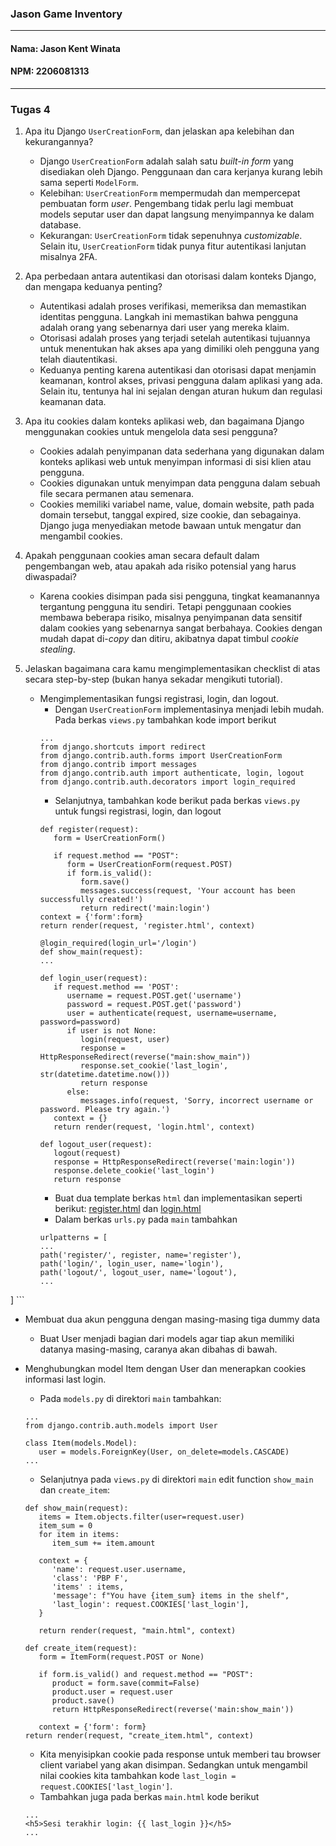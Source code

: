 ### Jason Game Inventory
---
#### Nama: Jason Kent Winata
#### NPM: 2206081313 <br>
---
### Tugas 4
1. Apa itu Django `UserCreationForm`, dan jelaskan apa kelebihan dan kekurangannya? <br>
   + Django `UserCreationForm` adalah salah satu *built-in form* yang disediakan oleh Django. Penggunaan dan cara kerjanya kurang lebih sama seperti `ModelForm`. <br>
   + Kelebihan: `UserCreationForm` mempermudah dan mempercepat pembuatan form *user*. Pengembang tidak perlu lagi membuat models seputar user dan dapat langsung menyimpannya ke dalam database. <br>
   + Kekurangan: `UserCreationForm` tidak sepenuhnya *customizable*. Selain itu, `UserCreationForm` tidak punya fitur autentikasi lanjutan misalnya 2FA. <br>
   
2. Apa perbedaan antara autentikasi dan otorisasi dalam konteks Django, dan mengapa keduanya penting? <br>
   + Autentikasi adalah proses verifikasi, memeriksa dan memastikan identitas pengguna. Langkah ini memastikan bahwa pengguna adalah orang yang sebenarnya dari user yang mereka klaim. <br>
   + Otorisasi adalah proses yang terjadi setelah autentikasi tujuannya untuk menentukan hak akses apa yang dimiliki oleh pengguna yang telah diautentikasi. <br>
   + Keduanya penting karena autentikasi dan otorisasi dapat menjamin keamanan, kontrol akses, privasi pengguna dalam aplikasi yang ada. Selain itu, tentunya hal ini sejalan dengan aturan hukum dan regulasi keamanan data. <br>
   
3. Apa itu cookies dalam konteks aplikasi web, dan bagaimana Django menggunakan cookies untuk mengelola data sesi pengguna? <br>
   + Cookies adalah penyimpanan data sederhana yang digunakan dalam konteks aplikasi web untuk menyimpan informasi di sisi klien atau pengguna. <br>
   + Cookies digunakan untuk menyimpan data pengguna dalam sebuah file secara permanen atau semenara. <br>
   + Cookies memiliki variabel name, value, domain website, path pada domain tersebut, tanggal expired, size cookie, dan sebagainya. Django juga menyediakan metode bawaan untuk mengatur dan mengambil cookies. <br>
   
4. Apakah penggunaan cookies aman secara default dalam pengembangan web, atau apakah ada risiko potensial yang harus diwaspadai? <br>
   + Karena cookies disimpan pada sisi pengguna, tingkat keamanannya tergantung pengguna itu sendiri. Tetapi penggunaan cookies membawa beberapa risiko, misalnya penyimpanan data sensitif dalam cookies yang sebenarnya sangat berbahaya. Cookies dengan mudah dapat di-*copy* dan ditiru, akibatnya dapat timbul *cookie stealing*.
   
5. Jelaskan bagaimana cara kamu mengimplementasikan checklist di atas secara step-by-step (bukan hanya sekadar mengikuti tutorial).
   + Mengimplementasikan fungsi registrasi, login, dan logout.
      + Dengan `UserCreationForm` implementasinya menjadi lebih mudah. Pada berkas `views.py` tambahkan kode import berikut
      ```
      ...
      from django.shortcuts import redirect
      from django.contrib.auth.forms import UserCreationForm
      from django.contrib import messages
      from django.contrib.auth import authenticate, login, logout
      from django.contrib.auth.decorators import login_required
      ```
      + Selanjutnya, tambahkan kode berikut pada berkas `views.py` untuk fungsi registrasi, login, dan logout
      ```
      def register(request):
         form = UserCreationForm()

         if request.method == "POST":
            form = UserCreationForm(request.POST)
            if form.is_valid():
               form.save()
               messages.success(request, 'Your account has been successfully created!')
               return redirect('main:login')
      context = {'form':form}
      return render(request, 'register.html', context)

      @login_required(login_url='/login')
      def show_main(request):
      ...

      def login_user(request):
         if request.method == 'POST':
            username = request.POST.get('username')
            password = request.POST.get('password')
            user = authenticate(request, username=username, password=password)
            if user is not None:
               login(request, user)
               response = HttpResponseRedirect(reverse("main:show_main")) 
               response.set_cookie('last_login', str(datetime.datetime.now()))
               return response
            else:
               messages.info(request, 'Sorry, incorrect username or password. Please try again.')
         context = {}
         return render(request, 'login.html', context)

      def logout_user(request):
         logout(request)
         response = HttpResponseRedirect(reverse('main:login'))
         response.delete_cookie('last_login')
         return response
      ```
      + Buat dua template berkas `html` dan implementasikan seperti berikut: [register.html](https://github.com/Fec16/game-inventory/blob/main/main/templates/register.html) dan [login.html](https://github.com/Fec16/game-inventory/blob/main/main/templates/login.html)
      + Dalam berkas `urls.py` pada `main` tambahkan
      ```
      urlpatterns = [
      ...
      path('register/', register, name='register'), 
      path('login/', login_user, name='login'),
      path('logout/', logout_user, name='logout'),
      ...
]
      ```

   + Membuat dua akun pengguna dengan masing-masing tiga dummy data
      + Buat User menjadi bagian dari models agar tiap akun memiliki datanya masing-masing, caranya akan dibahas di bawah.

   + Menghubungkan model Item dengan User dan menerapkan cookies informasi last login.
      + Pada `models.py` di direktori `main` tambahkan:
      ```
      ...
      from django.contrib.auth.models import User

      class Item(models.Model):
         user = models.ForeignKey(User, on_delete=models.CASCADE)
      ...
      ```
      + Selanjutnya pada `views.py` di direktori `main` edit function `show_main` dan `create_item`:
      ```
      def show_main(request):
         items = Item.objects.filter(user=request.user)
         item_sum = 0
         for item in items:
            item_sum += item.amount

         context = {
            'name': request.user.username,
            'class': 'PBP F',
            'items' : items,
            'message': f"You have {item_sum} items in the shelf",
            'last_login': request.COOKIES['last_login'],
         }

         return render(request, "main.html", context)
      ```
      ```
      def create_item(request):
         form = ItemForm(request.POST or None)

         if form.is_valid() and request.method == "POST":
            product = form.save(commit=False)
            product.user = request.user
            product.save()
            return HttpResponseRedirect(reverse('main:show_main'))

         context = {'form': form}
      return render(request, "create_item.html", context)
      ```
      + Kita menyisipkan cookie pada response untuk memberi tau browser client variabel yang akan disimpan. Sedangkan untuk mengambil nilai cookies kita tambahkan kode  `last_login = request.COOKIES['last_login']`.
      + Tambahkan juga pada berkas `main.html` kode berikut
      ```
      ...
      <h5>Sesi terakhir login: {{ last_login }}</h5>
      ...
      ```